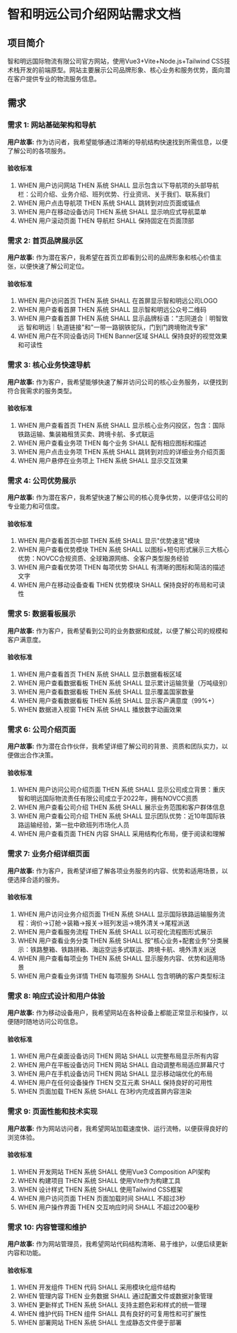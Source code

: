 # 智和明远公司介绍网站需求文档

## 项目简介

智和明远国际物流有限公司官方网站，使用Vue3+Vite+Node.js+Tailwind CSS技术栈开发的前端原型。网站主要展示公司品牌形象、核心业务和服务优势，面向潜在客户提供专业的物流服务信息。

## 需求

### 需求 1: 网站基础架构和导航

**用户故事:** 作为访问者，我希望能够通过清晰的导航结构快速找到所需信息，以便了解公司的各项服务。

#### 验收标准

1. WHEN 用户访问网站 THEN 系统 SHALL 显示包含以下导航项的头部导航栏：公司介绍、业务介绍、班列优势、行业资讯、关于我们、联系我们
2. WHEN 用户点击导航项 THEN 系统 SHALL 跳转到对应页面或锚点
3. WHEN 用户在移动设备访问 THEN 系统 SHALL 显示响应式导航菜单
4. WHEN 用户滚动页面 THEN 导航栏 SHALL 保持固定在页面顶部

### 需求 2: 首页品牌展示区

**用户故事:** 作为潜在客户，我希望在首页立即看到公司的品牌形象和核心价值主张，以便快速了解公司定位。

#### 验收标准

1. WHEN 用户访问首页 THEN 系统 SHALL 在首屏显示智和明远公司LOGO
2. WHEN 用户查看首屏 THEN 系统 SHALL 显示智和明远公众号二维码
3. WHEN 用户查看首屏 THEN 系统 SHALL 显示品牌标语："志同道合｜明智致远 智和明远｜轨道链接"和"一带一路钢铁驼队，门到门跨境物流专家"
4. WHEN 用户在不同设备访问 THEN Banner区域 SHALL 保持良好的视觉效果和可读性

### 需求 3: 核心业务快速导航

**用户故事:** 作为客户，我希望能够快速了解并访问公司的核心业务服务，以便找到符合我需求的服务类型。

#### 验收标准

1. WHEN 用户查看首页 THEN 系统 SHALL 显示核心业务闪投区，包含：国际铁路运输、集装箱租赁买卖、跨境卡航、多式联运
2. WHEN 用户查看业务项 THEN 每个业务 SHALL 配有相应图标和描述
3. WHEN 用户点击业务项 THEN 系统 SHALL 跳转到对应的详细业务介绍页面
4. WHEN 用户悬停在业务项上 THEN 系统 SHALL 显示交互效果

### 需求 4: 公司优势展示

**用户故事:** 作为潜在客户，我希望快速了解公司的核心竞争优势，以便评估公司的专业能力和可信度。

#### 验收标准

1. WHEN 用户查看首页中部 THEN 系统 SHALL 显示"优势速览"模块
2. WHEN 用户查看优势模块 THEN 系统 SHALL 以图标+短句形式展示三大核心优势：NOVCC合规资质、全球箱源网络、全客户类型服务经验
3. WHEN 用户查看优势项 THEN 每项优势 SHALL 有清晰的图标和简洁的描述文字
4. WHEN 用户在移动设备查看 THEN 优势模块 SHALL 保持良好的布局和可读性

### 需求 5: 数据看板展示

**用户故事:** 作为客户，我希望看到公司的业务数据和成就，以便了解公司的规模和客户满意度。

#### 验收标准

1. WHEN 用户查看首页 THEN 系统 SHALL 显示数据看板区域
2. WHEN 用户查看数据看板 THEN 系统 SHALL 显示累计运输货量（万吨级别）
3. WHEN 用户查看数据看板 THEN 系统 SHALL 显示覆盖国家数量
4. WHEN 用户查看数据看板 THEN 系统 SHALL 显示客户满意度（99%+）
5. WHEN 数据进入视窗 THEN 系统 SHALL 播放数字动画效果

### 需求 6: 公司介绍页面

**用户故事:** 作为潜在合作伙伴，我希望详细了解公司的背景、资质和团队实力，以便做出合作决策。

#### 验收标准

1. WHEN 用户访问公司介绍页面 THEN 系统 SHALL 显示公司成立背景：重庆智和明远国际物流责任有限公司成立于2022年，拥有NOVCC资质
2. WHEN 用户查看公司介绍 THEN 系统 SHALL 展示业务范围和客户群体信息
3. WHEN 用户查看公司介绍 THEN 系统 SHALL 显示团队优势：近10年国际铁路运输经验，第一批中欧班列市场化人员
4. WHEN 用户查看页面 THEN 内容 SHALL 采用结构化布局，便于阅读和理解

### 需求 7: 业务介绍详细页面

**用户故事:** 作为客户，我希望详细了解各项业务服务的内容、优势和适用场景，以便选择合适的服务。

#### 验收标准

1. WHEN 用户访问业务介绍页面 THEN 系统 SHALL 显示国际铁路运输服务流程：询价→订舱→装箱→报关→班列发运→境外清关→尾程派送
2. WHEN 用户查看服务流程 THEN 系统 SHALL 以可视化流程图形式展示
3. WHEN 用户查看业务分类 THEN 系统 SHALL 按"核心业务+配套业务"分类展示：铁路整箱、铁路拼箱、海运空运多式联运、跨境卡航、境外清关派送
4. WHEN 用户查看每项业务 THEN 系统 SHALL 显示服务内容、优势和适用场景
5. WHEN 用户查看业务详情 THEN 每项服务 SHALL 包含明确的客户类型标注

### 需求 8: 响应式设计和用户体验

**用户故事:** 作为移动设备用户，我希望网站在各种设备上都能正常显示和操作，以便随时随地访问公司信息。

#### 验收标准

1. WHEN 用户在桌面设备访问 THEN 网站 SHALL 以完整布局显示所有内容
2. WHEN 用户在平板设备访问 THEN 网站 SHALL 自动调整布局适应屏幕尺寸
3. WHEN 用户在手机设备访问 THEN 网站 SHALL 显示移动端优化的布局
4. WHEN 用户在任何设备操作 THEN 交互元素 SHALL 保持良好的可用性
5. WHEN 页面加载 THEN 系统 SHALL 在3秒内完成首屏内容渲染

### 需求 9: 页面性能和技术实现

**用户故事:** 作为网站访问者，我希望网站加载速度快、运行流畅，以便获得良好的浏览体验。

#### 验收标准

1. WHEN 开发网站 THEN 系统 SHALL 使用Vue3 Composition API架构
2. WHEN 构建项目 THEN 系统 SHALL 使用Vite作为构建工具
3. WHEN 设计样式 THEN 系统 SHALL 使用Tailwind CSS框架
4. WHEN 用户访问页面 THEN 页面加载时间 SHALL 不超过3秒
5. WHEN 用户操作界面 THEN 交互响应时间 SHALL 不超过200毫秒

### 需求 10: 内容管理和维护

**用户故事:** 作为网站管理员，我希望网站代码结构清晰、易于维护，以便后续更新内容和功能。

#### 验收标准

1. WHEN 开发组件 THEN 代码 SHALL 采用模块化组件结构
2. WHEN 管理内容 THEN 业务数据 SHALL 通过配置文件或数据对象管理
3. WHEN 更新样式 THEN 系统 SHALL 支持主题色彩和样式的统一管理
4. WHEN 维护代码 THEN 组件 SHALL 具有良好的可复用性和可扩展性
5. WHEN 部署网站 THEN 系统 SHALL 生成静态文件便于部署